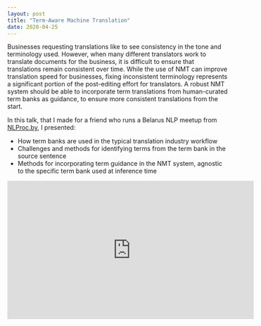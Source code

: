 ```yaml
---
layout: post
title: "Term-Aware Machine Translation"
date: 2020-04-25
---
```


Businesses requesting translations like to see consistency in the tone and terminology used. However, when many different translators work to translate documents for the business, it is difficult to ensure that translations remain consistent over time. While the use of NMT can improve translation speed for businesses, fixing inconsistent terminology represents a significant portion of the post-editing effort for translators. A robust NMT system should be able to incorporate term translations from human-curated term banks as guidance, to ensure more consistent translations from the start.

In this talk, that I made for a friend who runs a Belarus NLP meetup from [NLProc.by](https://nlproc.by/), I presented:
- How term banks are used in the typical translation industry workflow
- Challenges and methods for identifying terms from the term bank in the source sentence
- Methods for incorporating term guidance in the NMT system, agnostic to the specific term bank used at inference time

<p align="center">
<iframe width="560" height="315" src="https://www.youtube-nocookie.com/embed/c3-Ma8TAXRw" frameborder="0" allow="accelerometer; autoplay; encrypted-media; gyroscope; picture-in-picture" allowfullscreen></iframe>
</p>